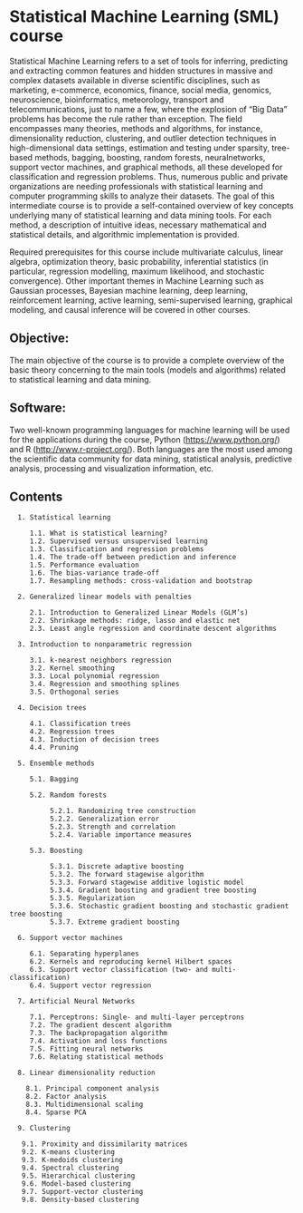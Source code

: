 # Statistical Machine Learning (SML) course

Statistical Machine Learning refers to a set of tools for inferring, predicting and extracting common features and hidden structures in massive and complex datasets available in diverse scientific disciplines, such as marketing, e-commerce, economics, finance, social media, genomics, neuroscience, bioinformatics, meteorology, transport and telecommunications, just to name a few, where the explosion of “Big Data” problems has become the rule rather than exception. The field encompasses many theories, methods and algorithms, for instance, dimensionality reduction, clustering, and outlier detection techniques in high-dimensional data settings, estimation and testing under sparsity, tree-based methods, bagging, boosting, random forests, neuralnetworks, support vector machines, and graphical methods, all these developed for classification and regression problems. Thus, numerous public and private organizations are needing professionals with statistical learning and computer programming skills to analyze their datasets. The goal of this intermediate course is to provide a self-contained overview of key concepts underlying many of statistical learning and data mining tools. For each method, a description of intuitive ideas, necessary mathematical and statistical details, and algorithmic implementation is provided.

Required prerequisites for this course include multivariate calculus, linear algebra, optimization theory, basic probability, inferential statistics (in particular, regression modelling, maximum likelihood, and stochastic convergence). Other important themes in Machine Learning such as Gaussian processes, Bayesian machine learning, deep learning, reinforcement learning, active learning, semi-supervised learning, graphical modeling, and causal inference will be covered in other courses.

## Objective:

The main objective of the course is to provide a complete overview of the basic theory concerning to the main tools (models and algorithms) related to statistical learning and data mining.

## Software:

Two well-known programming languages for machine learning will be used for the applications during the course, Python (https://www.python.org/) and R (http://www.r-project.org/). Both languages are the most used among the scientific data community for data mining, statistical analysis, predictive analysis, processing and visualization information, etc.

## Contents

      1. Statistical learning
   
         1.1. What is statistical learning?
         1.2. Supervised versus unsupervised learning
         1.3. Classification and regression problems
         1.4. The trade-off between prediction and inference
         1.5. Performance evaluation
         1.6. The bias-variance trade-off
         1.7. Resampling methods: cross-validation and bootstrap
   
      2. Generalized linear models with penalties
    
         2.1. Introduction to Generalized Linear Models (GLM’s)
         2.2. Shrinkage methods: ridge, lasso and elastic net
         2.3. Least angle regression and coordinate descent algorithms

      3. Introduction to nonparametric regression

         3.1. k-nearest neighbors regression
         3.2. Kernel smoothing 
         3.3. Local polynomial regression
         3.4. Regression and smoothing splines
         3.5. Orthogonal series

      4. Decision trees

         4.1. Classification trees
         4.2. Regression trees
         4.3. Induction of decision trees
         4.4. Pruning

      5. Ensemble methods
    
         5.1. Bagging
    
         5.2. Random forests
        
              5.2.1. Randomizing tree construction
              5.2.2. Generalization error
              5.2.3. Strength and correlation
              5.2.4. Variable importance measures
    
         5.3. Boosting
        
              5.3.1. Discrete adaptive boosting
              5.3.2. The forward stagewise algorithm
              5.3.3. Forward stagewise additive logistic model
              5.3.4. Gradient boosting and gradient tree boosting
              5.3.5. Regularization
              5.3.6. Stochastic gradient boosting and stochastic gradient tree boosting
              5.3.7. Extreme gradient boosting

      6. Support vector machines

         6.1. Separating hyperplanes
         6.2. Kernels and reproducing kernel Hilbert spaces
         6.3. Support vector classification (two- and multi-classification)
         6.4. Support vector regression

      7. Artificial Neural Networks

         7.1. Perceptrons: Single- and multi-layer perceptrons
         7.2. The gradient descent algorithm
         7.3. The backpropagation algorithm
         7.4. Activation and loss functions
         7.5. Fitting neural networks
         7.6. Relating statistical methods

      8. Linear dimensionality reduction
  
        8.1. Principal component analysis
        8.2. Factor analysis
        8.3. Multidimensional scaling
        8.4. Sparse PCA

      9. Clustering
    
       9.1. Proximity and dissimilarity matrices
       9.2. K-means clustering
       9.3. K-medoids clustering
       9.4. Spectral clustering
       9.5. Hierarchical clustering
       9.6. Model-based clustering
       9.7. Support-vector clustering
       9.8. Density-based clustering
